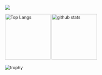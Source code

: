 ![](https://komarev.com/ghpvc/?username=bukamasedo)

<p align="left"> 
  <img alt="Top Langs" height="150px" src="https://github-readme-stats.vercel.app/api?username=bukamasedo&show_icons=true&theme=gruvbox" />
  <img alt="github stats" height="150px" src="https://github-readme-stats.vercel.app/api/top-langs/?username=bukamasedo&layout=compact&theme=gruvbox" />
</p>

![trophy](https://github-profile-trophy.vercel.app/?username=bukamasedo&theme=gruvbox)
